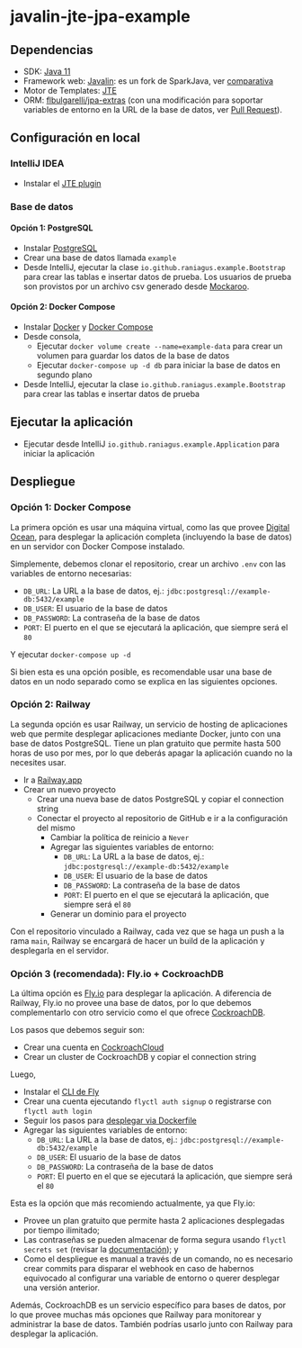 # javalin-jte-jpa-example

## Dependencias

- SDK: [Java 11](https://www.oracle.com/java/technologies/javase-jdk11-downloads.html)
- Framework web: [Javalin](https://javalin.io/): es un fork de SparkJava, ver
  [comparativa](https://javalin.io/comparisons/sparkjava)
- Motor de Templates: [JTE](https://jte.gg/)
- ORM: [flbulgarelli/jpa-extras](https://github.com/flbulgarelli/jpa-extras) (con una modificación para soportar
  variables de entorno en la URL de la base de datos, ver 
  [Pull Request](https://github.com/flbulgarelli/jpa-extras/pull/2)).

## Configuración en local

### IntelliJ IDEA

- Instalar el [JTE plugin](https://plugins.jetbrains.com/plugin/13407-jte)

### Base de datos

#### Opción 1: PostgreSQL

- Instalar [PostgreSQL](https://www.postgresql.org/download/)
- Crear una base de datos llamada `example`
- Desde IntelliJ, ejecutar la clase `io.github.raniagus.example.Bootstrap` para crear las tablas e insertar datos de
prueba. Los usuarios de prueba son provistos por un archivo csv generado desde [Mockaroo](https://mockaroo.com/).

#### Opción 2: Docker Compose

- Instalar [Docker](https://docs.docker.com/get-docker/) y
  [Docker Compose](https://docs.docker.com/compose/install/)
- Desde consola,
  - Ejecutar `docker volume create --name=example-data` para crear un volumen para guardar los datos de la base de datos
  - Ejecutar `docker-compose up -d db` para iniciar la base de datos en segundo plano
- Desde IntelliJ, ejecutar la clase `io.github.raniagus.example.Bootstrap` para crear las tablas e insertar datos de
prueba

## Ejecutar la aplicación

- Ejecutar desde IntelliJ `io.github.raniagus.example.Application` para iniciar la aplicación

## Despliegue

### Opción 1: Docker Compose

La primera opción es usar una máquina virtual, como las que provee [Digital Ocean](https://www.digitalocean.com/), para
desplegar la aplicación completa (incluyendo la base de datos) en un servidor con Docker Compose instalado.

Simplemente, debemos clonar el repositorio, crear un archivo `.env` con las variables de entorno necesarias:
- `DB_URL`: La URL a la base de datos, ej.: `jdbc:postgresql://example-db:5432/example`
- `DB_USER`: El usuario de la base de datos
- `DB_PASSWORD`: La contraseña de la base de datos
- `PORT`: El puerto en el que se ejecutará la aplicación, que siempre será el `80`

Y ejecutar `docker-compose up -d`

Si bien esta es una opción posible, es recomendable usar una base de datos en un nodo separado como se explica en las
siguientes opciones.

### Opción 2: Railway

La segunda opción es usar Railway, un servicio de hosting de aplicaciones web que permite desplegar aplicaciones
mediante Docker, junto con una base de datos PostgreSQL. Tiene un plan gratuito que permite hasta 500 horas de uso por
mes, por lo que deberás apagar la aplicación cuando no la necesites usar.

- Ir a [Railway.app](https://railway.app/)
- Crear un nuevo proyecto
  - Crear una nueva base de datos PostgreSQL y copiar el connection string
  - Conectar el proyecto al repositorio de GitHub e ir a la configuración del mismo
    - Cambiar la política de reinicio a `Never`
    - Agregar las siguientes variables de entorno:
      - `DB_URL`: La URL a la base de datos, ej.: `jdbc:postgresql://example-db:5432/example`
      - `DB_USER`: El usuario de la base de datos
      - `DB_PASSWORD`: La contraseña de la base de datos
      - `PORT`: El puerto en el que se ejecutará la aplicación, que siempre será el `80`
    - Generar un dominio para el proyecto

Con el repositorio vinculado a Railway, cada vez que se haga un push a la rama `main`, Railway se encargará de hacer
un build de la aplicación y desplegarla en el servidor.

### Opción 3 (recomendada): Fly.io + CockroachDB

La última opción es [Fly.io](https://fly.io/) para desplegar la aplicación.
A diferencia de Railway, Fly.io no provee una base de datos, por lo que debemos complementarlo con otro servicio
como el que ofrece [CockroachDB](https://www.cockroachlabs.com/).

Los pasos que debemos seguir son:

- Crear una cuenta en [CockroachCloud](https://cockroachlabs.cloud/)
- Crear un cluster de CockroachDB y copiar el connection string

Luego,

- Instalar el [CLI de Fly](https://fly.io/docs/hands-on/install-flyctl/)
- Crear una cuenta ejecutando `flyctl auth signup` o registrarse con `flyctl auth login`
- Seguir los pasos para [desplegar via Dockerfile](https://fly.io/docs/languages-and-frameworks/dockerfile/)
- Agregar las siguientes variables de entorno:
  - `DB_URL`: La URL a la base de datos, ej.: `jdbc:postgresql://example-db:5432/example`
  - `DB_USER`: El usuario de la base de datos
  - `DB_PASSWORD`: La contraseña de la base de datos
  - `PORT`: El puerto en el que se ejecutará la aplicación, que siempre será el `80`

Esta es la opción que más recomiendo actualmente, ya que Fly.io:
- Provee un plan gratuito que permite hasta 2 aplicaciones desplegadas por tiempo ilimitado;
- Las contraseñas se pueden almacenar de forma segura usando `flyctl secrets set` (revisar la
  [documentación](https://fly.io/docs/reference/secrets/)); y
- Como el despliegue es manual a través de un comando, no es necesario crear commits para disparar el webhook en caso de
  habernos equivocado al configurar una variable de entorno o querer desplegar una versión anterior.

Además, CockroachDB es un servicio específico para bases de datos, por lo que provee muchas más opciones que Railway
para monitorear y administrar la base de datos. También podrías usarlo junto con Railway para desplegar la aplicación.
